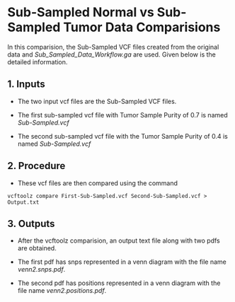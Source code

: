 # Sub-Sampled Normal vs Sub-Sampled Tumor Data Comparisions

In this comparision, the Sub-Sampled VCF files created from the original data and *Sub_Sampled_Data_Workflow.ga* are used. Given below is the detailed information.

## 1. Inputs

* The two input vcf files are the Sub-Sampled VCF files.

* The first sub-sampled vcf file with Tumor Sample Purity of 0.7 is named *Sub-Sampled.vcf*

* The second sub-sampled vcf file with the Tumor Sample Purity of 0.4 is named *Sub-Sampled.vcf*

## 2. Procedure

* These vcf files are then compared using the command

```
vcftoolz compare First-Sub-Sampled.vcf Second-Sub-Sampled.vcf > Output.txt
```

## 3. Outputs

* After the vcftoolz comparision, an output text file along with two pdfs are obtained.

* The first pdf has snps represented in a venn diagram with the file name *venn2.snps.pdf*.

* The second pdf has positions represented in a venn diagram with the file name *venn2.positions.pdf*.
